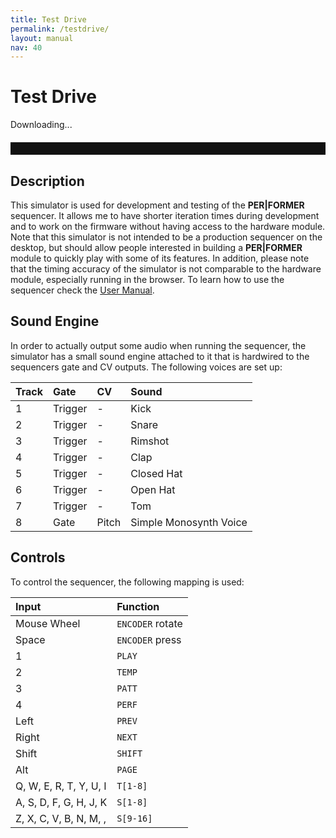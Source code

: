 ```yaml
---
title: Test Drive
permalink: /testdrive/
layout: manual
nav: 40
---
```


<style>
  .emscripten-wrapper {
    background: #111;
    width: 100%;
    padding: 10px 0;
    margin: 20px 0;
  }

  #canvas {
    display: block;
    margin: 0 auto;
  }
</style>

# Test Drive

<div class="spinner" id='spinner'></div>
<div class="emscripten" id="status">Downloading...</div>
    
<div class="emscripten-wrapper">
  <canvas class="emscripten" id="canvas" oncontextmenu="event.preventDefault()"></canvas>
</div>

## Description

This simulator is used for development and testing of the **PER\|FORMER** sequencer. It allows me to have shorter iteration times during development and to work on the firmware without having access to the hardware module. Note that this simulator is not intended to be a production sequencer on the desktop, but should allow people interested in building a **PER\|FORMER** module to quickly play with some of its features. In addition, please note that the timing accuracy of the simulator is not comparable to the hardware module, especially running in the browser. To learn how to use the sequencer check the [User Manual](../manual).

## Sound Engine

In order to actually output some audio when running the sequencer, the simulator has a small sound engine attached to it that is hardwired to the sequencers gate and CV outputs. The following voices are set up:

| Track | Gate | CV | Sound |
| :--- | :--- | :--- | :--- |
| 1 | Trigger | - | Kick |
| 2 | Trigger | - | Snare |
| 3 | Trigger | - | Rimshot |
| 4 | Trigger | - | Clap |
| 5 | Trigger | - | Closed Hat |
| 6 | Trigger | - | Open Hat |
| 7 | Trigger | - | Tom |
| 8 | Gate | Pitch | Simple Monosynth Voice |

## Controls

To control the sequencer, the following mapping is used:

| Input | Function |
| :--- | :--- |
| Mouse Wheel | `ENCODER` rotate |
| Space | `ENCODER` press |
| 1 | `PLAY` |
| 2 | `TEMP` |
| 3 | `PATT` |
| 4 | `PERF` |
| Left | `PREV` |
| Right | `NEXT` |
| Shift | `SHIFT` |
| Alt | `PAGE` |
| Q, W, E, R, T, Y, U, I | `T[1-8]` |
| A, S, D, F, G, H, J, K | `S[1-8]` |
| Z, X, C, V, B, N, M, , | `S[9-16]` |


<script type='text/javascript'>
  var statusElement = document.getElementById('status');
  // var progressElement = document.getElementById('progress');
  var spinnerElement = document.getElementById('spinner');

  var Module = {
    preRun: [],
    postRun: [],
    print: (function() {
      var element = document.getElementById('output');
      if (element) element.value = ''; // clear browser cache
      return function(text) {
        if (arguments.length > 1) text = Array.prototype.slice.call(arguments).join(' ');
        // These replacements are necessary if you render to raw HTML
        //text = text.replace(/&/g, "&amp;");
        //text = text.replace(/</g, "&lt;");
        //text = text.replace(/>/g, "&gt;");
        //text = text.replace('\n', '<br>', 'g');
        console.log(text);
        if (element) {
          element.value += text + "\n";
          element.scrollTop = element.scrollHeight; // focus on bottom
        }
      };
    })(),
    printErr: function(text) {
      if (arguments.length > 1) text = Array.prototype.slice.call(arguments).join(' ');
      if (0) { // XXX disabled for safety typeof dump == 'function') {
        dump(text + '\n'); // fast, straight to the real console
      } else {
        console.error(text);
      }
    },
    canvas: (function() {
      var canvas = document.getElementById('canvas');

      // As a default initial behavior, pop up an alert when webgl context is lost. To make your
      // application robust, you may want to override this behavior before shipping!
      // See http://www.khronos.org/registry/webgl/specs/latest/1.0/#5.15.2
      canvas.addEventListener("webglcontextlost", function(e) { alert('WebGL context lost. You will need to reload the page.'); e.preventDefault(); }, false);

      return canvas;
    })(),
    setStatus: function(text) {
      if (!Module.setStatus.last) Module.setStatus.last = { time: Date.now(), text: '' };
      if (text === Module.setStatus.text) return;
      var m = text.match(/([^(]+)\((\d+(\.\d+)?)\/(\d+)\)/);
      var now = Date.now();
      if (m && now - Date.now() < 30) return; // if this is a progress update, skip it if too soon
      if (m) {
        text = m[1];
        // progressElement.value = parseInt(m[2])*100;
        // progressElement.max = parseInt(m[4])*100;
        // progressElement.hidden = false;
        spinnerElement.hidden = false;
      } else {
        // progressElement.value = null;
        // progressElement.max = null;
        // progressElement.hidden = true;
        if (!text) spinnerElement.style.display = 'none';
      }
      statusElement.innerHTML = text;
    },
    totalDependencies: 0,
    monitorRunDependencies: function(left) {
      this.totalDependencies = Math.max(this.totalDependencies, left);
      Module.setStatus(left ? 'Preparing... (' + (this.totalDependencies-left) + '/' + this.totalDependencies + ')' : 'All downloads complete.');
    },
    locateFile: function(s) {
      return 'sequencer/' + s;
    }
  };
  Module.setStatus('Downloading...');
  window.onerror = function(event) {
    // TODO: do not warn on ok events like simulating an infinite loop or exitStatus
    Module.setStatus('Exception thrown, see JavaScript console');
    spinnerElement.style.display = 'none';
    Module.setStatus = function(text) {
      if (text) Module.printErr('[post-exception status] ' + text);
    };
  };
</script>
<script async type="text/javascript" src="sequencer/sequencer.js"></script>
